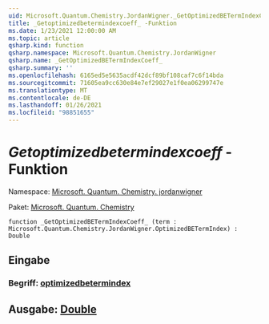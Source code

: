 ```yaml
---
uid: Microsoft.Quantum.Chemistry.JordanWigner._GetOptimizedBETermIndexCoeff_
title: _Getoptimizedbetermindexcoeff_ -Funktion
ms.date: 1/23/2021 12:00:00 AM
ms.topic: article
qsharp.kind: function
qsharp.namespace: Microsoft.Quantum.Chemistry.JordanWigner
qsharp.name: _GetOptimizedBETermIndexCoeff_
qsharp.summary: ''
ms.openlocfilehash: 6165ed5e5635acdf42dcf89bf108caf7c6f14bda
ms.sourcegitcommit: 71605ea9cc630e84e7ef29027e1f0ea06299747e
ms.translationtype: MT
ms.contentlocale: de-DE
ms.lasthandoff: 01/26/2021
ms.locfileid: "98851655"
---
```

# <a name="_getoptimizedbetermindexcoeff_-function"></a>_Getoptimizedbetermindexcoeff_ -Funktion

Namespace: [Microsoft. Quantum. Chemistry. jordanwigner](xref:Microsoft.Quantum.Chemistry.JordanWigner)

Paket: [Microsoft. Quantum. Chemistry](https://nuget.org/packages/Microsoft.Quantum.Chemistry)




```qsharp
function _GetOptimizedBETermIndexCoeff_ (term : Microsoft.Quantum.Chemistry.JordanWigner.OptimizedBETermIndex) : Double
```


## <a name="input"></a>Eingabe

### <a name="term--optimizedbetermindex"></a>Begriff: [optimizedbetermindex](xref:Microsoft.Quantum.Chemistry.JordanWigner.OptimizedBETermIndex)





## <a name="output--double"></a>Ausgabe: [Double](xref:microsoft.quantum.lang-ref.double)

